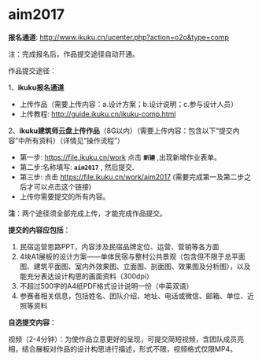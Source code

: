 # aim2017

**报名通道**: http://www.ikuku.cn/ucenter.php?action=o2o&type=comp

注：完成报名后，作品提交途径自动开通。

作品提交途径：

1、**ikuku报名通道**  
* 上传作品（需要上传内容：a.设计方案；b.设计说明；c.参与设计人员）
* 上传教程: http://guide.ikuku.cn/ikuku-comp.html

2、**ikuku建筑师云盘上传作品**（8G以内）（需要上传内容：包含以下“提交内容”中所有资料）（详情见“操作流程”）  

* 第一步: https://file.ikuku.cn/work 点击 **`新建`** ,出现新增作业表单。
* 第二步:名称填写: **`aim2017`** , 然后提交.
* 第三步: 点击 https://file.ikuku.cn/work/aim2017  (需要完成第一及第二步之后才可以点击这个链接)
* 上传你需要提交的所有内容。 



**注**：两个途径须全部完成上传，才能完成作品提交。

**提交的内容应包括**：

1. 民宿运营思路PPT，内容涉及民宿品牌定位、运营、营销等各方面
2. 4块A1展板的设计方案——单体民宿与整村公共景观（包含但不限于总平面图、建筑平面图、室内外效果图、立面图、剖面图、效果图及分析图），以及能充分表达设计构思的画面资料（300dpi）
3. 不超过500字的A4纸PDF格式设计说明一份（中英双语）
4. 参赛者相关信息，包括姓名、团队介绍、地址、电话或微信、邮箱、单位、近照等资料

**自选提交内容**：

视频（2-4分钟）：为使作品立意更好的呈现，可提交简短视频，含团队成员亮相，结合展板对作品的设计构思进行描述，形式不限，视频格式仅限MP4。
